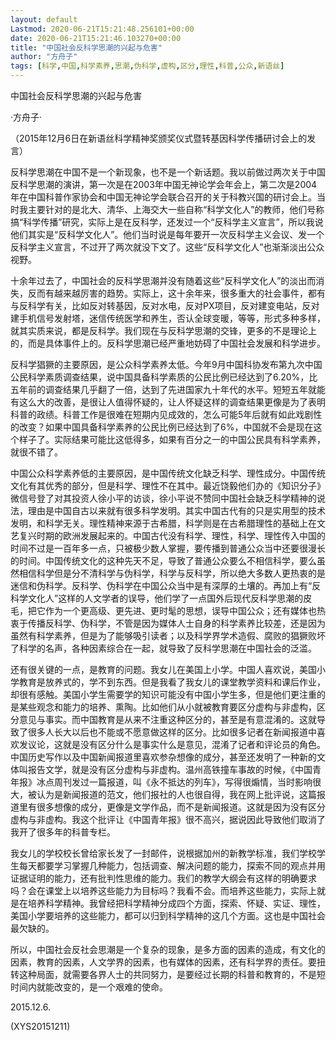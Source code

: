 ```yaml
---
layout: default
Lastmod: 2020-06-21T15:21:48.256101+00:00
date: 2020-06-21T15:21:46.103270+00:00
title: "中国社会反科学思潮的兴起与危害"
author: "方舟子"
tags: [科学,中国,科学素养,思潮,伪科学,虚构,区分,理性,科普,公众,新语丝]
---
```


中国社会反科学思潮的兴起与危害

·方舟子·

（2015年12月6日在新语丝科学精神奖颁奖仪式暨转基因科学传播研讨会上的发言）

反科学思潮在中国不是一个新现象，也不是一个新话题。我以前做过两次关于中国反科学思潮的演讲，第一次是在2003年中国无神论学会年会上，第二次是2004年在中国科普作家协会和中国无神论学会联合召开的关于科教兴国的研讨会上。当时我主要针对的是北大、清华、上海交大一些自称“科学文化人”的教师，他们号称搞“科学传播”研究，实际上是在反科学，还发过一个“反科学主义宣言”，所以我说他们其实是“反科学文化人”。他们当时说是每年要开一次反科学主义会议、发一个反科学主义宣言，不过开了两次就没下文了。这些“反科学文化人”也渐渐淡出公众视野。

十余年过去了，中国社会的反科学思潮并没有随着这些“反科学文化人”的淡出而消失，反而有越来越厉害的趋势。实际上，这十余年来，很多重大的社会事件，都有与反科学有关，比如反对转基因，反对水电，反对PX项目，反对建变电站，反对建手机信号发射塔，迷信传统医学和养生，否认全球变暖，等等，形式多种多样，就其实质来说，都是反科学。我们现在与反科学思潮的交锋，更多的不是理论上的，而是具体事件上的。反科学思潮已经严重地妨碍了中国社会发展和科学进步。

反科学猖獗的主要原因，是公众科学素养太低。今年9月中国科协发布第九次中国公民科学素质调查结果，说中国具备科学素质的公民比例已经达到了6.20%，比五年前的调查结果几乎翻了一倍，达到了先进国家九十年代的水平。短短五年就能有这么大的改善，是很让人值得怀疑的，让人怀疑这样的调查结果更像是为了表明科普的政绩。科普工作是很难在短期内见成效的，怎么可能5年后就有如此戏剧性的改变？如果中国具备科学素养的公民比例已经达到了6%，中国就不会是现在这个样子了。实际结果可能比这低得多，如果有百分之一的中国公民具有科学素养，就很不错了。

中国公众科学素养低的主要原因，是中国传统文化缺乏科学、理性成分。中国传统文化有其优秀的部分，但是科学、理性不在其中。最近饶毅他们办的《知识分子》微信号登了对其投资人徐小平的访谈，徐小平说不赞同中国社会缺乏科学精神的说法，理由是中国自古以来就有很多科学发明。其实中国古代有的只是实用型的技术发明，和科学无关。理性精神来源于古希腊，科学则是在古希腊理性的基础上在文艺复兴时期的欧洲发展起来的。中国古代没有科学、理性，科学、理性传入中国的时间不过是一百年多一点，只被极少数人掌握，要传播到普通公众当中还要很漫长的时间。中国传统文化的这种先天不足，导致了普通公众要么不相信科学，要么虽然相信科学但是分不清科学与伪科学，科学与反科学，所以绝大多数人更热衷的是迷信和伪科学。反科学、伪科学在中国公众当中是有深厚的土壤的。再加上有“反科学文化人”这样的人文学者的误导，他们学了一点国外后现代反科学思潮的皮毛，把它作为一个更高级、更先进、更时髦的思想，误导中国公众；还有媒体也热衷于传播反科学、伪科学，不管是因为媒体人士自身的科学素养比较差，还是因为虽然有科学素养，但是为了能够吸引读者；以及科学界学术造假、腐败的猖獗败坏了科学的名声，各种因素综合在一起，就导致了反科学思潮在中国社会的泛滥。

还有很关键的一点，是教育的问题。我女儿在美国上小学。中国人喜欢说，美国小学教育是放养式的，学不到东西。但是我看了我女儿的课堂教学资料和课后作业，却很有感触。美国小学生需要学的知识可能没有中国小学生多，但是他们更注重的是某些观念和能力的培养、熏陶。比如他们从小就被教育要区分虚构与非虚构，区分意见与事实。而中国教育是从来不注重这种区分的，甚至是有意混淆的。这就导致了很多人长大以后也不能或不愿意做这样的区分。比如很多记者在新闻报道中喜欢发议论，这就是没有区分什么是事实什么是意见，混淆了记者和评论员的角色。中国历史写作以及中国新闻报道里喜欢参杂想像的成分，甚至还发明了一种新的文体叫报告文学，就是没有区分虚构与非虚构。温州高铁撞车事故的时候，《中国青年报》冰点周刊发过一篇报道，叫《永不抵达的列车》，写得很煽情，当时影响很大，被认为是新闻报道的范文，他们报社的人也很自得，我在网上批评说，这篇报道里有很多想像的成分，更像是文学作品，而不是新闻报道。这就是因为没有区分虚构与非虚构。我这个批评让《中国青年报》很不高兴，据说因此导致他们取消了我开了很多年的科普专栏。

我女儿的学校校长曾给家长发了一封邮件，说根据加州的新教学标准，我们学校学生每天都要学习掌握几种能力，包括调查、解决问题的能力，探索不同的观点并用证据证明的能力，还有批判性思维的能力。我们的教学大纲会有这样的明确要求吗？会在课堂上以培养这些能力为目标吗？我看不会。而培养这些能力，实际上就是在培养科学精神。我曾经把科学精神分成四个方面，探索、怀疑、实证、理性，美国小学要培养的这些能力，都可以归到科学精神的这几个方面。这也是中国社会最欠缺的。

所以，中国社会反社会思潮是一个复杂的现象，是多方面的因素的造成，有文化的因素，教育的因素，人文学界的因素，也有媒体的因素，还有科学界的责任。要扭转这种局面，就需要各界人士的共同努力，是要经过长期的科普和教育的，不是短时间内就能改变的，是一个艰难的使命。

2015.12.6.

(XYS20151211)


